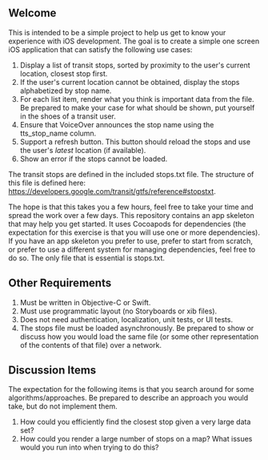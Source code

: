 ## Welcome

This is intended to be a simple project to help us get to know your experience with iOS development. The goal is to create a simple one screen iOS application that can satisfy the following use cases:

1. Display a list of transit stops, sorted by proximity to the user's current location, closest stop first.
2. If the user's current location cannot be obtained, display the stops alphabetized by stop name.
3. For each list item, render what you think is important data from the file. Be prepared to make your case for what should be shown, put yourself in the shoes of a transit user.
4. Ensure that VoiceOver announces the stop name using the tts_stop_name column.
5. Support a refresh button. This button should reload the stops and use the user's _latest_ location (if available).
6. Show an error if the stops cannot be loaded.

The transit stops are defined in the included stops.txt file. The structure of this file is defined here: https://developers.google.com/transit/gtfs/reference#stopstxt.

The hope is that this takes you a few hours, feel free to take your time and spread the work over a few days. This repository contains an app skeleton that may help you get started. It uses Cocoapods for dependencies (the expectation for this exercise is that you will use one or more dependencies). If you have an app skeleton you prefer to use, prefer to start from scratch, or prefer to use a different system for managing dependencies, feel free to do so. The only file that is essential is stops.txt.

## Other Requirements

1. Must be written in Objective-C or Swift.
2. Must use programmatic layout (no Storyboards or xib files).
3. Does not need authentication, localization, unit tests, or UI tests.
4. The stops file must be loaded asynchronously. Be prepared to show or discuss how you would load the same file (or some other representation of the contents of that file) over a network.

## Discussion Items

The expectation for the following items is that you search around for some algorithms/approaches. Be prepared to describe an approach you would take, but do not implement them.

1. How could you efficiently find the closest stop given a very large data set?
2. How could you render a large number of stops on a map? What issues would you run into when trying to do this?
